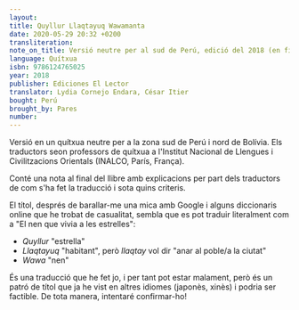 ```yaml
---
layout:
title: Quyllur Llaqtayuq Wawamanta
date: 2020-05-29 20:32 +0200
transliteration:
note_on_title: Versió neutre per al sud de Perú, edició del 2018 (en físic)
language: Quítxua
isbn: 9786124765025
year: 2018
publisher: Ediciones El Lector
translator: Lydia Cornejo Endara, César Itier
bought: Perú
brought_by: Pares
number:
---
```


Versió en un quítxua neutre per a la zona sud de Perú i nord de Bolívia. Els traductors seon professors de quítxua a l'Institut Nacional de Llengues i Civilitzacions Orientals (INALCO, París, França).

Conté una nota al final del llibre amb explicacions per part dels traductors de com s'ha fet la traducció i sota quins criteris.

El títol, després de barallar-me una mica amb Google i alguns diccionaris online que he trobat de casualitat, sembla que es pot traduir literalment com a "El nen que vivia a les estrelles":

- _Quyllur_ "estrella"
- _Llaqtayuq_ "habitant", però _llaqtay_ vol dir "anar al poble/a la ciutat"
- _Wawa_ "nen"

És una traducció que he fet jo, i per tant pot estar malament, però és un patró de títol que ja he vist en altres idiomes (japonès, xinès) i podria ser factible. De tota manera, intentaré confirmar-ho!


